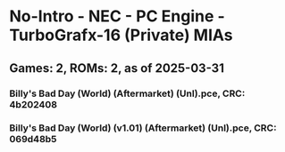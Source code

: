 # No-Intro - NEC - PC Engine - TurboGrafx-16 (Private) MIAs
## Games: 2, ROMs: 2, as of 2025-03-31

### Billy's Bad Day (World) (Aftermarket) (Unl).pce, CRC: 4b202408
### Billy's Bad Day (World) (v1.01) (Aftermarket) (Unl).pce, CRC: 069d48b5
